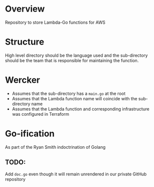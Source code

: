 # Overview 
Repository to store Lambda-Go functions for AWS

# Structure
High level directory should be the language used and the sub-directory
should be the team that is responsible for maintaining the function.

# Wercker
* Assumes that the sub-directory has a `main.go` at the root
* Assumes that the Lambda function name will coincide with the sub-directory name
* Assumes that the Lambda function and corresponding infrastructure was configured in Terraform

# Go-ification
As part of the Ryan Smith indoctrination of Golang

## TODO:
Add `doc.go` even though it will remain unrendered in our private GitHub repository